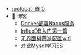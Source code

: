 <!-- _sidebar.md -->
* [:octocat: 首页](/README)
* :memo: 博客
    * [Docker部署Nacos服务](/md/2022-11-17-Docker部署Nacos服务.md) 
    * [InfluxDB入门第一篇](/md/2022-11-16-InfluxDB入门第一篇.md)    
    * [无界面树莓派配置wifi](/md/2022-12-14-无界面树莓派配置wifi.md)
    * [对比Mysql学习ES](/md/2023-02-06-对比Mysql学习ES.md) 